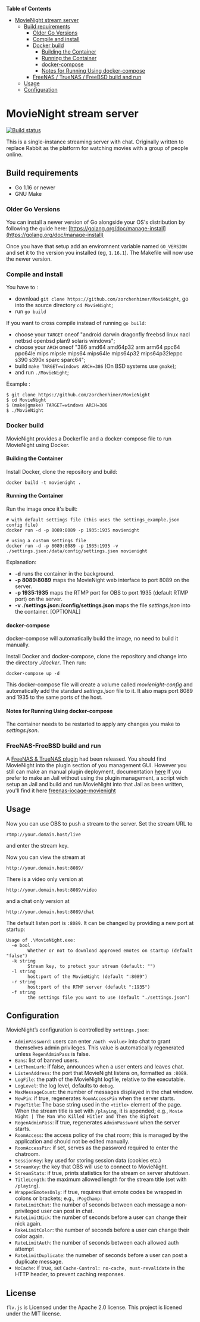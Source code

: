 <!-- markdown-toc start - Don't edit this section. Run M-x markdown-toc-refresh-toc -->
**Table of Contents**
- [MovieNight stream server](#movienight-stream-server)
    - [Build requirements](#build-requirements)
        - [Older Go Versions](#older-go-versions)
        - [Compile and install](#compile-and-install)
        - [Docker build](#docker-build)
            - [Building the Container](#building-the-container)
            - [Running the Container](#running-the-container)
            - [docker-compose](#docker-compose)
            - [Notes for Running Using docker-compose](#notes-for-running-using-docker-compose)
        - [FreeNAS / TrueNAS / FreeBSD build and run](#freenas-freebsd-build-and-run)
    - [Usage](#usage)
    - [Configuration](#configuration)

<!-- markdown-toc end -->
# MovieNight stream server
[![Build status](https://api.travis-ci.org/zorchenhimer/MovieNight.svg?branch=master)](https://travis-ci.org/zorchenhimer/MovieNight)

This is a single-instance streaming server with chat.  Originally written to
replace Rabbit as the platform for watching movies with a group of people
online.

## Build requirements
- Go 1.16 or newer
- GNU Make

### Older Go Versions
You can install a newer version of Go alongside your OS's distribution by
following the guide here: [https://golang.org/doc/manage-install](https://golang.org/doc/manage-install)

Once you have that setup add an enviromnent variable named `GO_VERSION` and
set it to the version you installed (eg, `1.16.1`).  The Makefile will now use
the newer version.

### Compile and install
You have to : 
- download `git clone https://github.com/zorchenhimer/MovieNight`, go into the source directory `cd MovieNight`;
- run `go build`

If you want to cross compile instead of running `go build`:
- choose your `TARGET` oneof "android darwin dragonfly freebsd linux nacl netbsd openbsd plan9 solaris windows";
- choose your `ARCH` oneof "386 amd64 amd64p32 arm arm64 ppc64 ppc64le mips mipsle mips64 mips64le mips64p32 mips64p32leppc s390 s390x sparc sparc64";
- build `make TARGET=windows ARCH=386` (On BSD systems use `gmake`);
- and run `./MovieNight`;

Example :
```shell
$ git clone https://github.com/zorchenhimer/MovieNight
$ cd MovieNight
$ (make|gmake) TARGET=windows ARCH=386
$ ./MovieNight
```

### Docker build
MovieNight provides a Dockerfile and a docker-compose file to run MovieNight using Docker.

#### Building the Container
Install Docker, clone the repository and build:

```shell
docker build -t movienight .
```

#### Running the Container
Run the image once it's built:

```shell
# with default settings file (this uses the settings_example.json config file)
docker run -d -p 8089:8089 -p 1935:1935 movienight

# using a custom settings file
docker run -d -p 8089:8089 -p 1935:1935 -v ./settings.json:/data/config/settings.json movienight
```

Explanation:
- **-d** runs the container in the background.
- **-p 8089:8089** maps the MovieNight web interface to port 8089 on the server.
- **-p 1935:1935** maps the RTMP port for OBS to port 1935 (default RTMP port) on the server.
- **-v ./settings.json:/config/settings.json** maps the file *settings.json* into the container. [OPTIONAL]

#### docker-compose
docker-compose will automatically build the image, no need to build it manually.

Install Docker and docker-compose, clone the repository and change into the directory *./docker*. Then run:

```shell
docker-compose up -d
```

This docker-compose file will create a volume called *movienight-config* and automatically add the standard *settings.json* file to it. It also maps port 8089 and 1935 to the same ports of the host.

#### Notes for Running Using docker-compose
The container needs to be restarted to apply any changes you make to *settings.json*.

### FreeNAS-FreeBSD build and run
A [FreeNAS & TrueNAS plugin](https://github.com/zorglube/iocage-plugin-movienight) had been released. You should find MovieNight into the plugin section of you management GUI. However you still can make an manual plugin deployment, documentation [here](https://github.com/freenas/iocage-ix-plugins)
If you prefer to make an Jail without using the plugin management, a script wich setup an Jail and build and run MovieNight into that Jail as been written, you'll find it here [freenas-iocage-movienight](https://github.com/zorglube/freenas-iocage-movienight)  

## Usage
Now you can use OBS to push a stream to the server.  Set the stream URL to

```text
rtmp://your.domain.host/live
```

and enter the stream key.

Now you can view the stream at

```text
http://your.domain.host:8089/
```

There is a video only version at

```text
http://your.domain.host:8089/video
```

and a chat only version at

```text
http://your.domain.host:8089/chat
```

The default listen port is `:8089`.  It can be changed by providing a new port
at startup:

```text
Usage of .\MovieNight.exe:
  -e bool
        Whether or not to download approved emotes on startup (default "false")
  -k string
        Stream key, to protect your stream (default: "")
  -l string
        host:port of the MovieNight (default ":8089")
  -r string
        host:port of the RTMP server (default ":1935")
  -f string
        the settings file you want to use (default "./settings.json")
```

## Configuration
MovieNight’s configuration is controlled by `settings.json`:

- `AdminPassword`: users can enter `/auth <value>` into chat to grant themselves
  admin privileges.  This value is automatically regenerated unless
  `RegenAdminPass` is false.
- `Bans`: list of banned users.
- `LetThemLurk`: if false, announces when a user enters and leaves chat.
- `ListenAddress`: the port that MovieNight listens on, formatted as `:8089`.
- `LogFile`: the path of the MovieNight logfile, relative to the executable.
- `LogLevel`: the log level, defaults to `debug`.
- `MaxMessageCount`: the number of messages displayed in the chat window.
- `NewPin`: if true, regenerates `RoomAccessPin` when the server starts.
- `PageTitle`: The base string used in the `<title>` element of the page.  When
  the stream title is set with `/playing`, it is appended; e.g., `Movie Night | The Man Who Killed Hitler and Then the Bigfoot`
- `RegenAdminPass`: if true, regenerates `AdminPassword` when the server starts.
- `RoomAccess`: the access policy of the chat room; this is managed by the
  application and should not be edited manually.
- `RoomAccessPin`: if set, serves as the password required to enter the chatroom.
- `SessionKey`: key used for storing session data (cookies etc.)
- `StreamKey`: the key that OBS will use to connect to MovieNight.
- `StreamStats`: if true, prints statistics for the stream on server shutdown.
- `TitleLength`: the maximum allowed length for the stream title (set with `/playing`).
- `WrappedEmotesOnly`: if true, requires that emote codes be wrapped in colons
  or brackets; e.g., `:PogChamp:`
- `RateLimitChat`: the number of seconds between each message a non-privileged
  user can post in chat.
- `RateLimitNick`: the number of seconds before a user can change their nick again.
- `RakeLimitColor`: the number of seconds before a user can change their color again.
- `RateLimitAuth`: the number of seconds between each allowed auth attempt
- `RateLimitDuplicate`: the numeber of seconds before a user can post a
  duplicate message.
- `NoCache`: if true, set `Cache-Control: no-cache, must-revalidate` in the HTTP
  header, to prevent caching responses.

## License
`flv.js` is Licensed under the Apache 2.0 license.  This project is licened under the MIT license.

